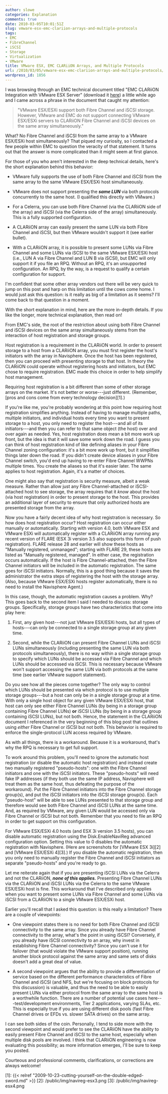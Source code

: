 ```yaml
---
author: slowe
categories: Explanation
comments: true
date: 2010-03-05T10:01:51Z
slug: vmware-esx-emc-clariion-arrays-and-multiple-protocols
tags:
- EMC
- FibreChannel
- iSCSI
- Storage
- Virtualization
- VMware
title: VMware ESX, EMC CLARiiON Arrays, and Multiple Protocols
url: /2010/03/05/vmware-esx-emc-clariion-arrays-and-multiple-protocols/
wordpress_id: 1856
---
```


I was browsing through an EMC technical document titled "EMC CLARiiON Integration with VMware ESX Server" (download it [here](http://www.emc.com/collateral/hardware/white-papers/h1416-emc-clariion-intgtn-vmware-wp.pdf)) a little while ago and I came across a phrase in the document that caught my attention:

>"VMware ESX/ESXi support both Fibre Channel and iSCSI storage. However, VMware and EMC do not support connecting VMware ESX/ESXi servers to CLARiiON Fibre Channel and iSCSI devices on the same array simultaneously."

What? No Fibre Channel and iSCSI from the same array to a VMware ESX/ESXi host simultaneously? That piqued my curiosity, so I contacted a few people within EMC to question the veracity of that statement. It turns out that the answer is more complicated than it might seem at first glance.

For those of you who aren't interested in the deep technical details, here's the short explanation behind this behavior:

* VMware fully supports the use of both Fibre Channel and iSCSI from the same array to the same VMware ESX/ESXi host simultaneously.

* VMware does not support presenting the **_same LUN_** via both protocols concurrently to the same host. (I qualified this directly with VMware.)

* For a Celerra, you can use both Fibre Channel (via the CLARiiON side of the array) and iSCSI (via the Celerra side of the array) simultaneously. This is a fully supported configuration.

* A CLARiiON array can easily present the same LUN via both Fibre Channel and iSCSI, but then VMware wouldn't support it (see earlier bullet).

* With a CLARiiON array, it is possible to present some LUNs via Fibre Channel and some LUNs via iSCSI to the same VMware ESX/ESXi host (i.e., LUN A via Fibre Channel and LUN B via iSCSI), but EMC will only support it if you file an RPQ. Without an RPQ, it's an unsupported configuration. An RPQ, by the way, is a request to qualify a certain configuration for support.

I'm confident that some other array vendors out there will be very quick to jump on this post and harp on this limitation until the cows come home. I would just ask this question: is it really as big of a limitation as it seems? I'll come back to that question in a moment.

With the short explanation in mind, here are the more in-depth details. If you like the longer, more technical explanation, then read on!

From EMC's side, the root of the restriction about using both Fibre Channel and iSCSI devices on the same array simultaneously stems from the interaction of host registration and storage groups.

Host registration is a requirement in the CLARiiON world. In order to present storage to a host from a CLARiiON array, you must first register the host's initiators with the array in Navisphere. Once the host has been registered, then you can proceed with presenting storage to that host. In theory the CLARiiON could operate without registering hosts and initiators, but EMC chose to require registration. EMC made this choice in order to help simplify host management.

Requiring host registration is a bit different than some of other storage arrays on the market. It's not better or worse---just different. (Remember, [pros and cons come from every technology decision][1].)

If you're like me, you're probably wondering at this point how requiring host registration simplifies anything. Instead of having to manage multiple paths, multiple initiators, and individual hosts every time you want to present storage to a host, you only need to register the host---and all of its initiators---and then you can refer to that same object (the host) over and over again as needed. Yes, host registration does mean a bit more work up front, but the idea is that it will save some work down the road. I guess you can think of host registration kind of like defining aliases in your Fibre Channel zoning configuration: it's a bit more work up front, but it simplifies things later down the road. If you didn't create device aliases in your Fibre Channel switch, you'd end up having to re-enter Fibre Channel WWPNs multiple times. You create the aliases so that it's easier later. The same applies to host registration. Again, it's a matter of choices.

One might also say that registration is security measure, albeit a weak measure. Rather than allow just any Fibre Channel-attached or iSCSI-attached host to see storage, the array requires that it _know_ about the host (via host registration) in order to present storage to the host. This provides an additional layer of security to ensure that only authorized hosts are presented storage from the array.

Now you have a fairly decent idea of why host registration is necessary. So how does host registration occur? Host registration can occur either manually or automatically. Starting with version 4.0, both VMware ESX and VMware ESXi will automatically register with a CLARiiON array running any recent version of FLARE (ESX 3i version 3.5 also supports this form of push registration). FLARE release 28 and earlier will show these hosts as "Manually registered, unmanaged"; starting with FLARE 29, these hosts are listed as "Manually registered, managed". In either case, the registration occurs automatically. If the host is Fibre Channel-attached, then the Fibre Channel initiators will be included in the automatic registration. The same goes for iSCSI initiators. Normally, this is a good thing because it saves the administrator the extra steps of registering the host with the storage array. (Also, because VMware ESX/ESXi hosts register automatically, there is no need to install the Navisphere Agent.)

In this case, though, the automatic registration causes a problem. Why? This goes back to the second item I said I needed to discuss: storage groups. Specifically, storage groups have two characteristics that come into play here:

1. First, any given host---not just VMware ESX/ESXi hosts, but all types of hosts---can only be connected to a single storage group at any given time.

2. Second, while the CLARiiON can present Fibre Channel LUNs and iSCSI LUNs simultaneously (including presenting the same LUN via both protocols simultaneously), there is no way within a single storage group to specify which LUNs should be accessed via Fibre Channel and which LUNs should be accessed via iSCSI. This is necessary because VMware won't support accessing the same LUN via both protocols at the same time (see earlier VMware support statement).

Do you see how all the pieces come together? The only way to control which LUNs should be presented via which protocol is to use multiple storage groups---but a host can only be in a single storage group at a time. With only a single host object for any given VMware ESX/ESXi host, that host can only see either Fibre Channel LUNs (by being in a storage group containing Fibre Channel LUNs) **or** iSCSI LUNs (by being in a storage group containing iSCSI LUNs), but not both. Hence, the statement in the CLARiiON document I referenced in the very beginning of this blog post that outlines using _either_ Fibre Channel or iSCSI but not both. This behavior is required to enforce the single-protocol LUN access required by VMware.

As with all things, there is a workaround. Because it is a workaround, that's why the RPQ is necessary to get full support.

To work around this problem, you'll need to ignore the automatic host registration (or disable the automatic host registration) and instead create two manually registered "pseudo-hosts": one with the Fibre Channel initiators and one with the iSCSI initiators. These "pseudo-hosts" will need fake IP addresses (if they both use the same IP address, Navisphere will treat them as the same host, thus defeating the purpose of the workaround). Put the Fibre Channel initiators into the Fibre Channel storage group(s), and put the iSCSI initiators into the iSCSI storage group(s). Each "pseudo-host" will be able to see LUNs presented to that storage group and therefore would see both Fibre Channel and iSCSI LUNs at the same time. And, as required by VMware, any given LUN would be accessed only via Fibre Channel or iSCSI but not both. Remember that you need to file an RPQ in order to get support on this configuration.

For VMware ESX/ESXi 4.0 hosts (and ESX 3i version 3.5 hosts), you can disable automatic registration using the Disk.EnableNaviReg advanced configuration option. Setting this value to 0 disables the automatic registration with Navisphere. (Here are screenshots for [VMware ESX 3i][2] and [VMware ESX/ESXi 4][3].) If you disable the automatic registration, then you only need to manually register the Fibre Channel and iSCSI initiators as separate "pseudo-hosts" and you're ready to go.

Let me reiterate again that if you are presenting iSCSI LUNs via the Celerra and not the CLARiiON, **_none of this applies._** Presenting Fibre Channel LUNs via the CLARiiON and iSCSI LUNs via the Celerra to the same VMware ESX/ESXi host is fine. This workaround that I've described only applies when you want to present some LUNs via Fibre Channel and some LUNs via iSCSI from a CLARiiON to a single VMware ESX/ESXi host.

Earlier you'll recall that I asked this question: is this really a limitation? There are a couple of viewpoints:

* One viewpoint states there is no need for both Fibre Channel and iSCSI connectivity to the same array. Since you already have Fibre Channel connectivity to the array, what's the point in using iSCSI? Conversely, if you already have iSCSI connectivity to an array, why invest in establishing Fibre Channel connectivity? Since you can't use it for failover (that would violate the VMware support position), running another block protocol against the same array and same sets of disks doesn't add a great deal of value.

* A second viewpoint argues that the ability to provide a differentiation of service based on the different performance characteristics of Fibre Channel and iSCSI (and NFS, but we're focusing on block protocols for this discussion) is valuable, and thus the need to be able to easily present LUNs via either protocol from the same array to the same host is a worthwhile function. There are a number of potential use cases here---test/development environments, Tier 2 applications, varying SLAs, etc. This is especially true if you are using different disk pools (fast Fibre Channel drives or EFDs vs. slower SATA drives) on the same array.

I can see both sides of the coin. Personally, I tend to side more with the second viewpoint and would prefer to see the CLARiiON have the ability to easily present Fibre Channel and iSCSI to the same host, especially when multiple disk pools are involved. I think that CLARiiON engineering is now evaluating this possibility; as more information emerges, I'll be sure to keep you posted.

Courteous and professional comments, clarifications, or corrections are always welcome!

[1]: {{< relref "2009-10-23-cutting-yourself-on-the-double-edged-sword.md" >}}
[2]: /public/img/navireg-esx3.png
[3]: /public/img/navireg-esx4.png
